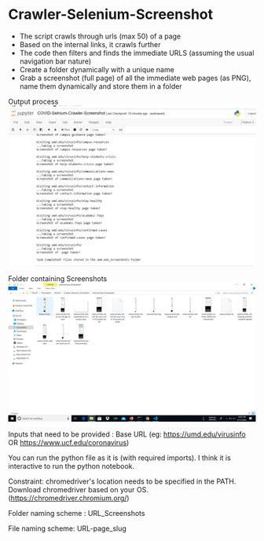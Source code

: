 # Crawler-Selenium-Screenshot

* The script crawls through urls (max 50) of a page
* Based on the internal links, it crawls further
* The code then filters and finds the immediate URLS (assuming the usual navigation bar nature)
* Create a folder dynamically with a unique name
* Grab a screenshot (full page) of all the immediate web pages (as PNG), name them dynamically and store them in a folder

Output process
![alt text](https://github.com/kanishk307/Crawler-Selenium-Screenshot/blob/master/Output/OutputInJupyter.png?raw=true)

Folder containing Screenshots
![alt text](https://github.com/kanishk307/Crawler-Selenium-Screenshot/blob/master/Output/ImgsInFolder.png?raw=true)

Inputs that need to be provided : Base URL (eg: https://umd.edu/virusinfo OR https://www.ucf.edu/coronavirus)

You can run the python file as it is (with required imports). I think it is interactive to run the python notebook.

Constraint: chromedriver's location needs to be specified in the PATH. Download chromedriver based on your OS. (https://chromedriver.chromium.org/)

Folder naming scheme : URL_Screenshots

File naming scheme: URL-page_slug
